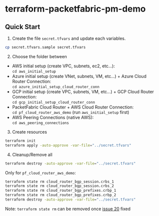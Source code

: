 # terraform-packetfabric-pm-demo


## Quick Start

1. Create the file ``secret.tfvars`` and update each variables.

```sh
cp secret.tfvars.sample secret.tfvars
```

2. Choose the folder between 

- AWS initial setup (create VPC, subnets, ec2, etc...):<br/>``cd aws_initial_setup``
- Azure initial setup (create VNet, subnets, VM, etc...) + Azure Cloud Router Connection:<br/>``cd azure_initial_setup_cloud_router_conn``
- GCP initial setup (create VPC, subnets, VM, etc...) + GCP Cloud Router Connection:<br/>``cd gcp_initial_setup_cloud_router_conn``
- PacketFabric Cloud Router + AWS Cloud Router Connection:<br/>``cd pf_cloud_router_aws_demo`` (run ``aws_initial_setup`` first)
- AWS Peering Connections (native AWS):<br/>``cd aws_peering_connections``

3. Create resources 
```sh
terraform init
terraform apply -auto-approve -var-file="../secret.tfvars"
```

4. Cleanup/Remove all

```sh
terraform destroy -auto-approve -var-file="../secret.tfvars"
```

Only for ``pf_cloud_router_aws_demo``:

```sh
terraform state rm cloud_router_bgp_session.crbs_1
terraform state rm cloud_router_bgp_session.crbs_2
terraform state rm cloud_router_bgp_prefixes.crbp_1
terraform state rm cloud_router_bgp_prefixes.crbp_2
terraform destroy -auto-approve -var-file="../secret.tfvars"
```

Note: ``terraform state rm`` can be removed once [issue 20](https://github.com/PacketFabric/terraform-provider-packetfabric/issues/20) fixed